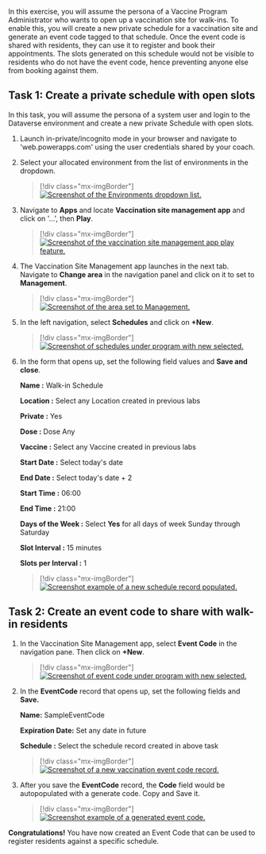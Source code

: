 In this exercise, you will assume the persona of a Vaccine Program Administrator who wants to open up a vaccination site for walk-ins. To enable this, you will create a new private schedule for a vaccination site and generate an event code tagged to that schedule. Once the event code is shared with residents, they can use it to register and book their appointments. The slots generated on this schedule would not be visible to residents who do not have the event code, hence preventing anyone else from booking against them.

## Task 1: Create a private schedule with open slots

In this task, you will assume the persona of a system user and login to the Dataverse environment and create a new private Schedule with open slots.

1.  Launch in-private/incognito mode in your browser and navigate to 'web.powerapps.com' using the user credentials shared by your coach.

1.  Select your allocated environment from the list of environments in the dropdown.

	> [!div class="mx-imgBorder"]
	> [![Screenshot of the Environments dropdown list.](../media/environments.png)](../media/environments.png#lightbox)

1.  Navigate to **Apps** and locate **Vaccination site management app** and click on '...', then **Play**.

	> [!div class="mx-imgBorder"]
	> [![Screenshot of the vaccination site management app play feature.](../media/play.png)](../media/play.png#lightbox)

1.  The Vaccination Site Management app launches in the next tab. Navigate to **Change area** in the navigation panel and click on it to set to **Management**.

	> [!div class="mx-imgBorder"]
	> [![Screenshot of the area set to Management.](../media/management.png)](../media/management.png#lightbox)

1.  In the left navigation, select **Schedules** and click on **+New**.

	> [!div class="mx-imgBorder"]
	> [![Screenshot of schedules under program with new selected.](../media/new-schedule.png)](../media/new-schedule.png#lightbox)

1.  In the form that opens up, set the following field values and **Save and close**.

    **Name :** Walk-in Schedule

    **Location :** Select any Location created in previous labs

    **Private :** Yes

    **Dose :** Dose Any

    **Vaccine :** Select any Vaccine created in previous labs

    **Start Date :** Select today's date

    **End Date :** Select today's date + 2

    **Start Time :** 06:00

    **End Time :** 21:00

    **Days of the Week :** Select **Yes** for all days of week Sunday through Saturday

    **Slot Interval :** 15 minutes

    **Slots per Interval :** 1

	> [!div class="mx-imgBorder"]
	> [![Screenshot example of a new schedule record populated.](../media/schedule-values.png)](../media/schedule-values.png#lightbox)

## Task 2: Create an event code to share with walk-in residents

1.  In the Vaccination Site Management app, select **Event Code** in the navigation pane. Then click on **+New**.

	> [!div class="mx-imgBorder"]
	> [![Screenshot of event code under program with new selected.](../media/new-event-code.png)](../media/new-event-code.png#lightbox)

1.  In the **EventCode** record that opens up, set the following fields and **Save.**

    **Name:** SampleEventCode

    **Expiration Date:** Set any date in future

    **Schedule :** Select the schedule record created in above task 

	> [!div class="mx-imgBorder"]
	> [![Screenshot of a new vaccination event code record.](../media/event-code-record.png)](../media/event-code-record.png#lightbox)

1.  After you save the **EventCode** record, the **Code** field would be autopopulated with a generate code. Copy and Save it.

	> [!div class="mx-imgBorder"]
	> [![Screenshot example of a generated event code.](../media/code.png)](../media/code.png#lightbox)

**Congratulations!** You have now created an Event Code that can be used to register residents against a specific schedule.

